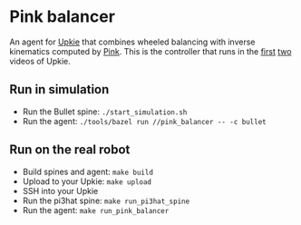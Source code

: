 # Pink balancer

An agent for [Upkie](https://github.com/upkie/upkie/) that combines wheeled balancing with inverse kinematics computed by [Pink](https://github.com/stephane-caron/pink). This is the controller that runs in the [first](https://www.youtube.com/shorts/8b36XcCgh7s) [two](https://www.youtube.com/watch?v=NO_TkHGS0wQ) videos of Upkie.

## Run in simulation

- Run the Bullet spine: `./start_simulation.sh`
- Run the agent: `./tools/bazel run //pink_balancer -- -c bullet`

## Run on the real robot

- Build spines and agent: ``make build``
- Upload to your Upkie: ``make upload``
- SSH into your Upkie
- Run the pi3hat spine: ``make run_pi3hat_spine``
- Run the agent: ``make run_pink_balancer``
